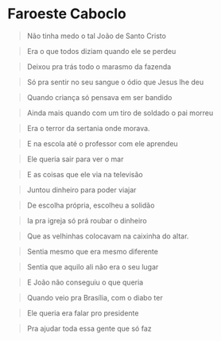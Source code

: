 # Faroeste Caboclo

> Não tinha medo o tal João de Santo Cristo

> Era o que todos diziam quando ele se perdeu

> Deixou pra trás todo o marasmo da fazenda

> Só pra sentir no seu sangue o ódio que Jesus lhe deu


> Quando criança só pensava em ser bandido

> Ainda mais quando com um tiro de soldado o pai morreu

> Era o terror da sertania onde morava.

> E na escola até o professor com ele aprendeu


> Ele queria sair para ver o mar

> E as coisas que ele via na televisão

> Juntou dinheiro para poder viajar

> De escolha própria, escolheu a solidão


> Ia pra igreja só prá roubar o dinheiro

> Que as velhinhas colocavam na caixinha do altar.

> Sentia mesmo que era mesmo diferente

> Sentia que aquilo ali não era o seu lugar


> E João não conseguiu o que queria

> Quando veio pra Brasília, com o diabo ter

> Ele queria era falar pro presidente

> Pra ajudar toda essa gente que só faz


